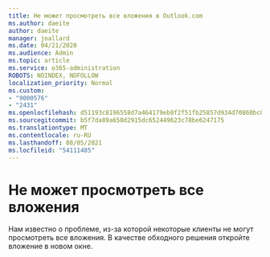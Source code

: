 ```yaml
---
title: Не может просмотреть все вложения в Outlook.com
ms.author: daeite
author: daeite
manager: joallard
ms.date: 04/21/2020
ms.audience: Admin
ms.topic: article
ms.service: o365-administration
ROBOTS: NOINDEX, NOFOLLOW
localization_priority: Normal
ms.custom:
- "9000576"
- "2431"
ms.openlocfilehash: d51193c8196558d7a464179eb8f2f51fb25857d934d70860bc84c4f1f2bf0389
ms.sourcegitcommit: b5f7da89a650d2915dc652449623c78be6247175
ms.translationtype: MT
ms.contentlocale: ru-RU
ms.lasthandoff: 08/05/2021
ms.locfileid: "54111485"
---
```

# <a name="cant-preview-all-of-an-attachment"></a>Не может просмотреть все вложения

Нам известно о проблеме, из-за которой некоторые клиенты не могут просмотреть все вложения. В качестве обходного решения откройте вложение в новом окне.